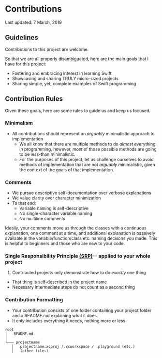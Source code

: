 # Contributions
Last updated: 7 March, 2019

## Guidelines
Contributions to this project are welcome.

So that we are all properly disambiguated, here are the main goals that I have for this project:

- Fostering and embracing interest in learning Swift
- Showcasing and sharing TRULY micro-sized projects
- Sharing simple, yet, complete examples of Swift programming

## Contribution Rules

Given these goals, here are some rules to guide us and keep us focused.

### Minimalism
- All contributions should represent an *arguably* minimalistic approach to implementation
	- We all know that there are multiple methods to do *almost* everything in programming, however, *most* of those possible methods are going to be less-than minimalistic.
	- For the purposes of this project, let us challenge ourselves to avoid methods of implementation that are not *arguably* minimalistic, given the context of the goals of that implementation.

### Comments
- We pursue descriptive self-documentation over verbose explanations
- We value clarity over character minimization
- To that end:
	- Variable naming is self-descriptive
	- No single-character variable naming
	- No multiline comments

Ideally, your comments move us through the classes with a continuous explanation, one comment at a time, and additional explanation is passively available in the variable/function/class etc. naming decisons you made. This is helpful to beginners and those who are new to your code.

### Single Responsibility Principle [(SRP)](https://en.wikipedia.org/wiki/Single_responsibility_principle)-- applied to your whole project

1. Contributed projects only demonstrate how to do *exactly* one thing
- That thing is self-described in the project name
- Necessary intermediate steps do not count as a second thing

### Contribution Formatting
- Your contribution consists of one folder containing your project folder and a README.md explaining what it does.
- It only includes everything it needs, nothing more or less

```
root
│   README.md   
│
└─── projectname
   │   projectname.xcproj /.xcworkspace / .playground (etc.)
   │   (other files)
```

